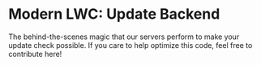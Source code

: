 # Modern LWC: Update Backend
The behind-the-scenes magic that our servers perform to make your update check possible. If you care to help optimize this code, feel free to contribute here!
